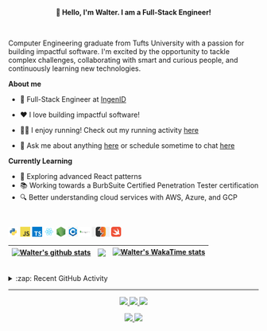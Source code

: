 <p align="center"><strong>👋 Hello, I'm Walter. I am a Full-Stack Engineer!</strong></p>

<br />

Computer Engineering graduate from Tufts University with a passion for building impactful software. I'm excited by the opportunity to tackle complex challenges, collaborating with smart and curious people, and continuously learning new technologies.

**About me**

- 💼 Full-Stack Engineer at [IngenID](https://www.ingenid.com/)

- ❤️ I love building impactful software!

- 🏃‍♂️ I enjoy running! Check out my running activity [here](https://walter254.github.io/myCv/featured.html)

- 💬 Ask me about anything [here](https://walter254.github.io/myCv/contact.html) or schedule sometime to chat [here](https://calendly.com/wagudewalter2/30min)

**Currently Learning**

- 🌱 Exploring advanced React patterns
- 📚 Working towards a BurbSuite Certified Penetration Tester certification
- 🔍 Better understanding cloud services with AWS, Azure, and GCP

<br />

<code><img height="20" alt="python" src="https://raw.githubusercontent.com/github/explore/80688e429a7d4ef2fca1e82350fe8e3517d3494d/topics/python/python.png"></code>
<code><img height="20" alt="javascript" src="https://raw.githubusercontent.com/github/explore/80688e429a7d4ef2fca1e82350fe8e3517d3494d/topics/javascript/javascript.png"></code>
<code><img height="20" alt="typescript" src="https://raw.githubusercontent.com/github/explore/80688e429a7d4ef2fca1e82350fe8e3517d3494d/topics/typescript/typescript.png"></code>
<code><img height="20" alt="react" src="https://raw.githubusercontent.com/github/explore/80688e429a7d4ef2fca1e82350fe8e3517d3494d/topics/react/react.png"></code>
<code><img height="20" alt="nodejs" src="https://raw.githubusercontent.com/github/explore/80688e429a7d4ef2fca1e82350fe8e3517d3494d/topics/nodejs/nodejs.png"></code>
<code><img height="20" alt="c++" src="/images/cpp_img.png"></code>
<code><img height="20" alt="mongodb" src="https://raw.githubusercontent.com/github/explore/80688e429a7d4ef2fca1e82350fe8e3517d3494d/topics/mongodb/mongodb.png"></code>
<code><img height="20" alt="burpsuite" src="/images/burb_suite_img.png"></code>
<code><img height="20" alt="swift" src="https://raw.githubusercontent.com/github/explore/80688e429a7d4ef2fca1e82350fe8e3517d3494d/topics/swift/swift.png"></code>

| <a href="https://github-readme-stats.vercel.app/api?username=Walter254&show_icons=true&rank_icon=github&include_all_commits=true&theme=tokyonight&bg_color=00000000&hide_border=true&hide=stars,contribs&show=reviews,prs_merged_percentage" target="_self"><img align="center" src="https://github-readme-stats.vercel.app/api?username=Walter254&show_icons=true&rank_icon=github&include_all_commits=true&theme=tokyonight&bg_color=00000000&hide_border=true&hide=stars,contribs&show=reviews,prs_merged_percentage" alt="Walter's github stats" /></a> | <a href="https://github-readme-stats.vercel.app/api/top-langs/?username=Walter254&layout=donut&theme=tokyonight&bg_color=00000000&hide_border=true" target="_self"><img align="center" src="https://github-readme-stats.vercel.app/api/top-langs/?username=Walter254&layout=donut&theme=tokyonight&bg_color=00000000&hide_border=true" /></a> | [![Walter's WakaTime stats](https://github-readme-stats.vercel.app/api/wakatime?username=Walter254&layout=compact)](https://github-readme-stats.vercel.app/api/wakatime?username=Walter254&layout=compact) |
| ------------- | ------------- | ------------- |

<br />

<details>
  <summary>:zap: Recent GitHub Activity</summary>
  
<!--START_SECTION:activity-->
1. ❗ Opened issue [#17](https://github.com/Walter254/myCv/issues/17) in [Walter254/myCv](https://github.com/Walter254/myCv)
2. ❗ Opened issue [#16](https://github.com/Walter254/myCv/issues/16) in [Walter254/myCv](https://github.com/Walter254/myCv)
3. ❗ Opened issue [#15](https://github.com/Walter254/myCv/issues/15) in [Walter254/myCv](https://github.com/Walter254/myCv)
4. 🔒 Closed issue [#13](https://github.com/Walter254/myCv/issues/13) in [Walter254/myCv](https://github.com/Walter254/myCv)
5. 🎉 Merged PR [#14](https://github.com/Walter254/myCv/pull/14) in [Walter254/myCv](https://github.com/Walter254/myCv)

<!--END_SECTION:activity-->

</details>

-----
<p align="center">
  <a href="https://github.com/Walter254">
    <img src="https://img.shields.io/badge/github-@Walter254-211F1F?logo=github&logoColor=white&style=flat-square" />
  </a>
  <a href="https://www.linkedin.com/in/wagudewalter/">
    <img src="https://img.shields.io/badge/linkedin-wagudewalter-0072B1?logo=linkedin&style=flat-square" />
  </a>
  <a id="cal-booking-link" data-cal-link="walter/meet" href="https://calendly.com/wagudewalter2/30min">
    <img src="https://img.shields.io/badge/Meet_with_me-1a73e8?logo=googlecalendar&logoColor=white&style=flat-square" />
  </a>
</p>
<p align="center">
  <a href="https://walter254.github.io/myCv/">
    <img src="https://img.shields.io/badge/website-walter.sh-1BC?logo=react&logoColor=white&style=flat-square" />
  </a>
  <a href="https://github.com/Walter254">
    <img src="https://komarev.com/ghpvc/?username=Walter254" />
  </a>
</p>




